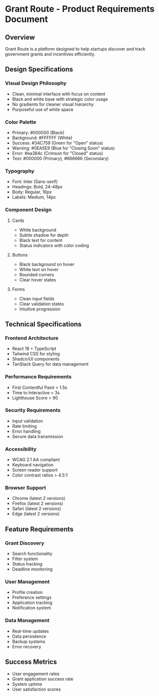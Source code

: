 # Grant Route - Product Requirements Document

## Overview
Grant Route is a platform designed to help startups discover and track government grants and incentives efficiently.

## Design Specifications

### Visual Design Philosophy
- Clean, minimal interface with focus on content
- Black and white base with strategic color usage
- No gradients for cleaner visual hierarchy
- Purposeful use of white space

### Color Palette
- Primary: #000000 (Black)
- Background: #FFFFFF (White)
- Success: #34C759 (Green for "Open" status)
- Warning: #0EA5E9 (Blue for "Closing Soon" status)
- Error: #ea384c (Crimson for "Closed" status)
- Text: #000000 (Primary), #666666 (Secondary)

### Typography
- Font: Inter (Sans-serif)
- Headings: Bold, 24-48px
- Body: Regular, 16px
- Labels: Medium, 14px

### Component Design
1. Cards
   - White background
   - Subtle shadow for depth
   - Black text for content
   - Status indicators with color coding

2. Buttons
   - Black background on hover
   - White text on hover
   - Rounded corners
   - Clear hover states

3. Forms
   - Clean input fields
   - Clear validation states
   - Intuitive progression

## Technical Specifications

### Frontend Architecture
- React 18 + TypeScript
- Tailwind CSS for styling
- Shadcn/UI components
- TanStack Query for data management

### Performance Requirements
- First Contentful Paint < 1.5s
- Time to Interactive < 3s
- Lighthouse Score > 90

### Security Requirements
- Input validation
- Rate limiting
- Error handling
- Secure data transmission

### Accessibility
- WCAG 2.1 AA compliant
- Keyboard navigation
- Screen reader support
- Color contrast ratios > 4.5:1

### Browser Support
- Chrome (latest 2 versions)
- Firefox (latest 2 versions)
- Safari (latest 2 versions)
- Edge (latest 2 versions)

## Feature Requirements

### Grant Discovery
- Search functionality
- Filter system
- Status tracking
- Deadline monitoring

### User Management
- Profile creation
- Preference settings
- Application tracking
- Notification system

### Data Management
- Real-time updates
- Data persistence
- Backup systems
- Error recovery

## Success Metrics
- User engagement rates
- Grant application success rate
- System uptime
- User satisfaction scores